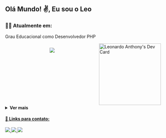 ## Olá Mundo! :v:, Eu sou o Leo

### :man_technologist: **Atualmente em:** <br>
Grau Educacional como Desenvolvedor PHP


<div style="display: flex; justify-content: space-between"><br>
  <p>
    <a href="https://skillicons.dev">
      <img src="https://skillicons.dev/icons?i=javascript,css,php,mysql,bootstrap&theme=dark" />
    </a>
  </p>

  <a href="https://app.daily.dev/leondev">
    <img src="https://api.daily.dev/devcards/d963515284364c079b94e910c64cb9e4.png?r=ibe" width="200" alt="Leonardo Anthony's Dev Card"/>
  </a>

</div>

<details>
  <summary><b>Ver mais</b></summary>
  <div align="center">
  <a href="https://github.com/rafaballerini">
  <img height="180em" src="https://github-readme-stats.vercel.app/api?username=leonardoanthony&show_icons=true&theme=dark&include_all_commits=true&count_private=true"/>
  <img height="180em" src="https://github-readme-stats.vercel.app/api/top-langs/?username=leonardoanthony&layout=compact&langs_count=7&theme=dark"/>
</div>
</details>
 
#### :link: Links para contato:

<p align="left">
  <a href="https://www.instagram.com/leonardoanthony.dev/" alt="Instagram">
    <img src="https://img.shields.io/badge/Instagram-8a2be2.svg?style=for-the-badge&logo=Instagram&logoColor=white"/>
  </a>          
  
  <a href="https://www.linkedin.com/in/leonardoanthony-dev/" alt="Linkedin">
    <img src="https://img.shields.io/badge/linkedin-8a2be2.svg?style=for-the-badge&logo=linkedin&logoColor=white"/>
  </a>
  
  <a href="mailto:leonardoanthony.dev@gmail.com" alt="Email">
    <img src="https://img.shields.io/badge/Gmail-8a2be2?style=for-the-badge&logo=gmail&logoColor=white"/>
  </a>
</p>

